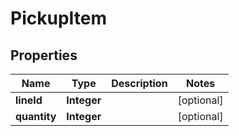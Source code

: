 
# PickupItem

## Properties
Name | Type | Description | Notes
------------ | ------------- | ------------- | -------------
**lineId** | **Integer** |  |  [optional]
**quantity** | **Integer** |  |  [optional]



